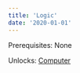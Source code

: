 ```yaml
---
title: 'Logic'
date: '2020-01-01'
---
```


Prerequisites: None

Unlocks: [Computer](https://wikitechtree.com/posts/computer)